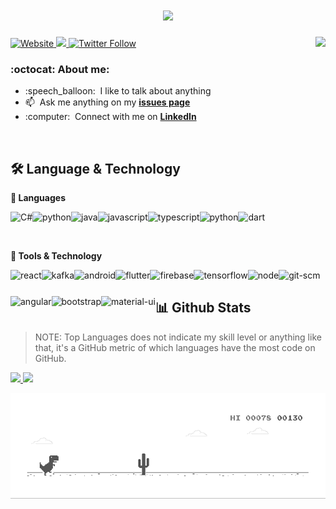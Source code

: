 <h1 align="center">
  <a href="https://git.io/typing-svg">
    <img src="https://readme-typing-svg.herokuapp.com?center=true&vCenter=true&lines=Hi%2C+I'm+Eden+%F0%9F%91%8B;I'm+a+Full-stack+developer;I'm+a+code+lover">
  </a>
</h1>
<a href="https://github.com/baohoang2812">
  <img src="https://github-readme-stats.vercel.app/api?username=baohoang2812&hide=stars&show_icons=true&count_private=true&include_all_commits=true&disable_animations=false&custom_title=Eden%20Hoang%27s%20Github%20Stats" align="right" />
</a>
<p align="left">
  <a href="http://www.giabaohoang.me">
  <img alt="Website" src="https://img.shields.io/website?label=giabaohoang&logo=Firefox%20Browser&style=for-the-badge&up_color=%23353353&up_message=me&url=http%3A%2F%2Fwww.giabaohoang.me%2F">
  </a> 
   <a href="https://github.com/baohoang2812">
   <img src="https://komarev.com/ghpvc/?username=baohoang2812&label=Views&style=flat-square">
  </a>
  <a href="https://twitter.com/edenbaohoang">
  <img alt="Twitter Follow" src="https://img.shields.io/twitter/follow/edenbaohoang?color=1DA1F2&logo=twitter&style=for-the-badge">
  </a>
 
</p>
<h3>:octocat: About me:</h3>
<ul>
  <li>
    :speech_balloon: &nbsp;I like to talk about anything
  </li>
   <li>
     📫 &nbsp;Ask me anything on my <a href="https://github.com/baohoang2812/baohoang2812/issues" target="_blank"><b>issues page</b></a>
  </li>
   <li>
    :computer: &nbsp;Connect with me on <a href="https://www.linkedin.com/in/edenhoang/" target="_blank"><b>LinkedIn</b></a>
  </li>
</ul>
<br/>
<!-- Language and technology-->
<h2 align="left">🛠️ Language & Technology</h2>
<p><b>🔧 Languages</b></p>
<p>
<a href="https://docs.microsoft.com/en-us/" target="_blank"> <img align="left" src="https://raw.githubusercontent.com/rahul-jha98/github_readme_icons/main/language_and_tools/square/c%23/c%23.svg" alt="C#" height="42px"/> </a> 
<a href="https://www.python.org/" target="_blank"> <img align="left" src="https://raw.githubusercontent.com/rahul-jha98/github_readme_icons/main/language_and_tools/square/python/python.svg" alt="python" height="42px"/> </a> 
<a href="https://www.java.com/en/" target="_blank"> <img align="left" src="https://raw.githubusercontent.com/rahul-jha98/github_readme_icons/main/language_and_tools/square/java/java.svg" alt="java" height="42px"/> </a> 
  <a href="https://developer.mozilla.org/en-US/docs/Web/JavaScript" target="_blank"> <img align="left" src="https://raw.githubusercontent.com/rahul-jha98/github_readme_icons/main/language_and_tools/square/javascript/javascript.svg" alt="javascript" height="42px"/> </a>
   <a href="https://www.typescriptlang.org" target="_blank"> <img align="left" src="https://raw.githubusercontent.com/rahul-jha98/github_readme_icons/main/language_and_tools/square/typescript/typescript.svg" alt="typescript" height="42px"/> </a>
   <a href="https://www.python.org/" target="_blank"> <img align="left" src="https://raw.githubusercontent.com/rahul-jha98/github_readme_icons/main/language_and_tools/square/python/python.svg" alt="python" height="42px"/> </a>
   <a href="https://dart.dev/" target="_blank"> <img align="left" src="https://raw.githubusercontent.com/rahul-jha98/github_readme_icons/main/language_and_tools/square/dart/dart.svg" alt="dart" height="42px"/> </a>
  <br>
</p>
<br>
<p><b>🔨 Tools & Technology</b></p>
<p>
  <a href="https://reactjs.org/" target="_blank"> <img align="left" src="https://raw.githubusercontent.com/rahul-jha98/github_readme_icons/main/language_and_tools/square/react/react.svg" alt="react" height="42px"/> </a>
  <a href="https://kafka.apache.org/" target="_blank"> <img align="left" src="https://raw.githubusercontent.com/rahul-jha98/github_readme_icons/main/language_and_tools/square/kaafka/kaafka.svg" alt="kafka" height="42px"/> </a>
  <a href="https://www.android.com/" target="_blank"> <img align="left" src="https://raw.githubusercontent.com/rahul-jha98/github_readme_icons/main/language_and_tools/square/android/android.svg" alt="android" height="42px"/> </a>
  <a href="https://flutter.dev/" target="_blank"> <img align="left" src="https://raw.githubusercontent.com/rahul-jha98/github_readme_icons/main/language_and_tools/square/flutter/flutter.svg" alt="flutter" height="42px"/> </a>
  <a href="https://firebase.google.com/" target="_blank"> <img align="left" src="https://raw.githubusercontent.com/rahul-jha98/github_readme_icons/main/language_and_tools/square/firebase/firebase.svg" alt="firebase" height="42px"/> </a>
  <a href="https://www.tensorflow.org/" target="_blank"> <img align="left" src="https://raw.githubusercontent.com/rahul-jha98/github_readme_icons/main/language_and_tools/square/tensorflow/tensorflow.svg" alt="tensorflow" height="42px"/> </a>
  <a href="https://nodejs.org/en/" target="_blank"> <img align="left" src="https://raw.githubusercontent.com/rahul-jha98/github_readme_icons/main/language_and_tools/square/node/node.svg" alt="node" height="42px"/> </a>
   <a href="https://git-scm.com/" target="_blank"> <img align="left" src="https://raw.githubusercontent.com/rahul-jha98/github_readme_icons/main/language_and_tools/square/git-scm/git-scm.svg" alt="git-scm" height="42px"/> </a>
   <a href="https://angular.io/" target="_blank"> <img align="left" src="https://raw.githubusercontent.com/rahul-jha98/github_readme_icons/main/language_and_tools/square/angular/angular.svg" alt="angular" height="42px"/> </a>
   <a href="https://getbootstrap.com/" target="_blank"> <img align="left" src="https://raw.githubusercontent.com/rahul-jha98/github_readme_icons/main/language_and_tools/square/bootstrap/bootstrap.svg" alt="bootstrap" height="42px"/> </a>
  <a href="https://material-ui.com/" target="_blank"> <img align="left" src="https://raw.githubusercontent.com/rahul-jha98/github_readme_icons/main/language_and_tools/square/material-ui/material-ui.svg" alt="material-ui" height="42px"/> </a>
</p>
<br>
<!-- Github stats-->
<h2 align="left">📊 Github Stats</h2>
<blockquote>NOTE: Top Languages does not indicate my skill level or anything like that, it's a GitHub metric of which languages have the most code on GitHub.</blockquote>
<p>
  <a href="https://github.com/baohoang2812" align="left">
    <img src="http://github-readme-streak-stats.herokuapp.com?user=baohoang2812&theme=blood">
  </a> 
   <a href="https://github.com/baohoang2812" align="right">
    <img src="https://github-readme-stats.vercel.app/api/top-langs/?username=baohoang2812&layout=compact&langs_count=10&hide=DIGITAL%20Command%20Language">
  </a> 
</p>
<p align="center">
  <a href="https://github.com/baohoang2812">
    <img src="https://raw.githubusercontent.com/baohoang2812/baohoang2812/master/dino.gif">
  </a> 
</p>


 
